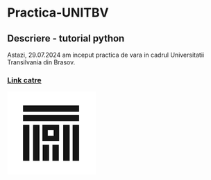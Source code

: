 # Practica-UNITBV
## Descriere - tutorial python
Astazi, 29.07.2024 am inceput practica de vara in cadrul Universitatii Transilvania din Brasov.
### [Link catre](https://learnpython.org/)
![sigla](download.png)
